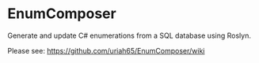 # EnumComposer
Generate and update C# enumerations from a SQL database using Roslyn.

 Please see: https://github.com/uriah65/EnumComposer/wiki
